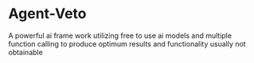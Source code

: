 # Agent-Veto
A powerful ai frame work utilizing free to use ai models and multiple function calling to produce optimum results and functionality usually not obtainable
